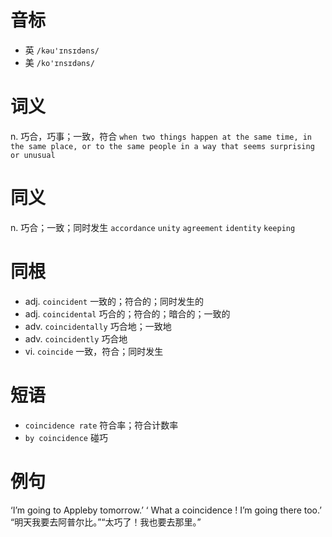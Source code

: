 # 音标

- 英 `/kəu'ɪnsɪdəns/`
- 美 `/ko'ɪnsɪdəns/`

# 词义

n. 巧合，巧事；一致，符合
`when two things happen at the same time, in the same place, or to the same people in a way that seems surprising or unusual`

# 同义

n. 巧合；一致；同时发生
`accordance` `unity` `agreement` `identity` `keeping`

# 同根

- adj. `coincident` 一致的；符合的；同时发生的
- adj. `coincidental` 巧合的；符合的；暗合的；一致的
- adv. `coincidentally` 巧合地；一致地
- adv. `coincidently` 巧合地
- vi. `coincide` 一致，符合；同时发生

# 短语

- `coincidence rate` 符合率；符合计数率
- `by coincidence` 碰巧

# 例句

‘I’m going to Appleby tomorrow.’ ‘ What a coincidence ! I’m going there too.’
“明天我要去阿普尔比。”“太巧了！我也要去那里。”


